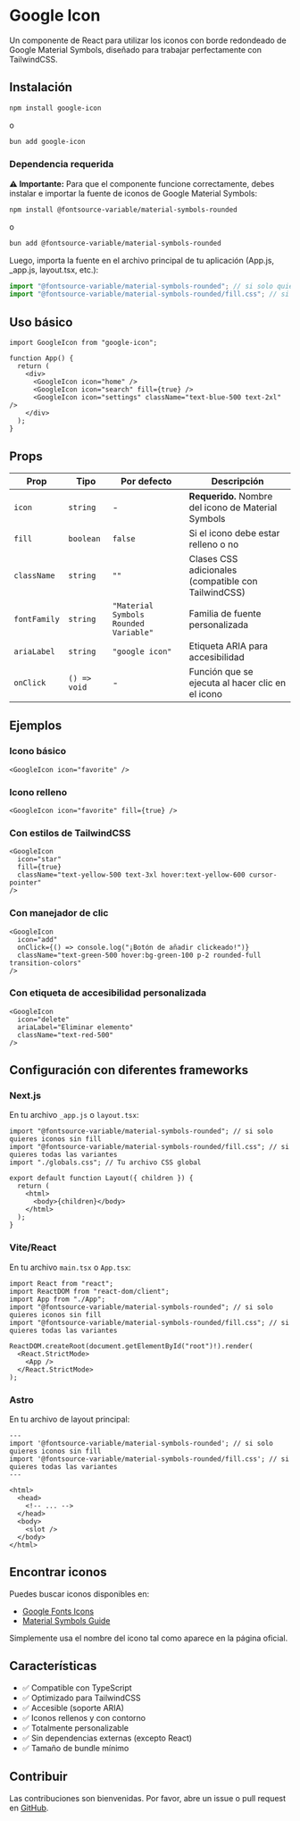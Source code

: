 # Google Icon

Un componente de React para utilizar los iconos con borde redondeado de Google Material Symbols, diseñado para trabajar perfectamente con TailwindCSS.

## Instalación

```bash
npm install google-icon
```

o

```bash
bun add google-icon
```

### Dependencia requerida

**⚠️ Importante:** Para que el componente funcione correctamente, debes instalar e importar la fuente de iconos de Google Material Symbols:

```bash
npm install @fontsource-variable/material-symbols-rounded
```

o

```bash
bun add @fontsource-variable/material-symbols-rounded
```

Luego, importa la fuente en el archivo principal de tu aplicación (App.js, \_app.js, layout.tsx, etc.):

```javascript
import "@fontsource-variable/material-symbols-rounded"; // si solo quieres iconos sin fill
import "@fontsource-variable/material-symbols-rounded/fill.css"; // si quieres todas las variantes
```

## Uso básico

```tsx
import GoogleIcon from "google-icon";

function App() {
  return (
    <div>
      <GoogleIcon icon="home" />
      <GoogleIcon icon="search" fill={true} />
      <GoogleIcon icon="settings" className="text-blue-500 text-2xl" />
    </div>
  );
}
```

## Props

| Prop         | Tipo         | Por defecto                           | Descripción                                         |
| ------------ | ------------ | ------------------------------------- | --------------------------------------------------- |
| `icon`       | `string`     | -                                     | **Requerido.** Nombre del icono de Material Symbols |
| `fill`       | `boolean`    | `false`                               | Si el icono debe estar relleno o no                 |
| `className`  | `string`     | `""`                                  | Clases CSS adicionales (compatible con TailwindCSS) |
| `fontFamily` | `string`     | `"Material Symbols Rounded Variable"` | Familia de fuente personalizada                     |
| `ariaLabel`  | `string`     | `"google icon"`                       | Etiqueta ARIA para accesibilidad                    |
| `onClick`    | `() => void` | -                                     | Función que se ejecuta al hacer clic en el icono    |

## Ejemplos

### Icono básico

```tsx
<GoogleIcon icon="favorite" />
```

### Icono relleno

```tsx
<GoogleIcon icon="favorite" fill={true} />
```

### Con estilos de TailwindCSS

```tsx
<GoogleIcon
  icon="star"
  fill={true}
  className="text-yellow-500 text-3xl hover:text-yellow-600 cursor-pointer"
/>
```

### Con manejador de clic

```tsx
<GoogleIcon
  icon="add"
  onClick={() => console.log("¡Botón de añadir clickeado!")}
  className="text-green-500 hover:bg-green-100 p-2 rounded-full transition-colors"
/>
```

### Con etiqueta de accesibilidad personalizada

```tsx
<GoogleIcon
  icon="delete"
  ariaLabel="Eliminar elemento"
  className="text-red-500"
/>
```

## Configuración con diferentes frameworks

### Next.js

En tu archivo `_app.js` o `layout.tsx`:

```tsx
import "@fontsource-variable/material-symbols-rounded"; // si solo quieres iconos sin fill
import "@fontsource-variable/material-symbols-rounded/fill.css"; // si quieres todas las variantes
import "./globals.css"; // Tu archivo CSS global

export default function Layout({ children }) {
  return (
    <html>
      <body>{children}</body>
    </html>
  );
}
```

### Vite/React

En tu archivo `main.tsx` o `App.tsx`:

```tsx
import React from "react";
import ReactDOM from "react-dom/client";
import App from "./App";
import "@fontsource-variable/material-symbols-rounded"; // si solo quieres iconos sin fill
import "@fontsource-variable/material-symbols-rounded/fill.css"; // si quieres todas las variantes

ReactDOM.createRoot(document.getElementById("root")!).render(
  <React.StrictMode>
    <App />
  </React.StrictMode>
);
```

### Astro

En tu archivo de layout principal:

```astro
---
import '@fontsource-variable/material-symbols-rounded'; // si solo quieres iconos sin fill
import '@fontsource-variable/material-symbols-rounded/fill.css'; // si quieres todas las variantes
---

<html>
  <head>
    <!-- ... -->
  </head>
  <body>
    <slot />
  </body>
</html>
```

## Encontrar iconos

Puedes buscar iconos disponibles en:

- [Google Fonts Icons](https://fonts.google.com/icons)
- [Material Symbols Guide](https://developers.google.com/fonts/docs/material_symbols)

Simplemente usa el nombre del icono tal como aparece en la página oficial.

## Características

- ✅ Compatible con TypeScript
- ✅ Optimizado para TailwindCSS
- ✅ Accesible (soporte ARIA)
- ✅ Iconos rellenos y con contorno
- ✅ Totalmente personalizable
- ✅ Sin dependencias externas (excepto React)
- ✅ Tamaño de bundle mínimo

## Contribuir

Las contribuciones son bienvenidas. Por favor, abre un issue o pull request en [GitHub](https://github.com/rickytodev/google-icon).
